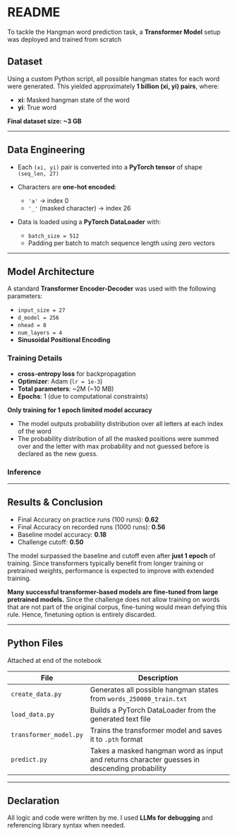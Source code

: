 # README

To tackle the Hangman word prediction task, a **Transformer Model** setup was deployed and trained from scratch


##  Dataset

Using a custom Python script, all possible hangman states for each word were generated. This yielded approximately **1 billion (xi, yi) pairs**, where:

* **xi**: Masked hangman state of the word
* **yi**: True word

**Final dataset size: \~3 GB**

---

##  Data Engineering

* Each `(xi, yi)` pair is converted into a **PyTorch tensor** of shape `(seq_len, 27)`
* Characters are **one-hot encoded**:

  * `'a'` → index 0
  * `'_'` (masked character) → index 26
* Data is loaded using a **PyTorch DataLoader** with:

  * `batch_size = 512`
  * Padding per batch to match sequence length using zero vectors

---

##  Model Architecture

A standard **Transformer Encoder-Decoder** was used with the following parameters:

* `input_size = 27`
* `d_model = 256`
* `nhead = 8`
* `num_layers = 4`
* **Sinusoidal Positional Encoding**

###  Training Details

* **cross-entropy loss** for backpropagation
* **Optimizer**: Adam (`lr = 1e-3`)
* **Total parameters**: \~2M (\~10 MB)
* **Epochs**: 1 (due to computational constraints)

**Only training for 1 epoch limited model accuracy**

* The model outputs probability distribution over all letters at each index of the word
* The probability distribution of all the masked positions were summed over and the letter 
with max probability and not guessed before is declared as the new guess.

###  Inference

---

##  Results & Conclusion

* Final Accuracy on practice runs (100 runs): **0.62**
* Final Accuracy on recorded runs (1000 runs): **0.56** 
* Baseline model accuracy: **0.18**
* Challenge cutoff: **0.50** 

The model surpassed the baseline and cutoff even after **just 1 epoch** of training. Since transformers typically benefit from longer training or pretrained weights, performance is expected to improve with extended training.

**Many successful transformer-based models are fine-tuned from large pretrained models.** Since the challenge does not allow training on words that are not part of the original corpus, fine-tuning would mean defying this rule. Hence, finetuning option is entirely discarded.

---

##  Python Files

Attached at end of the notebook

| File                   | Description                                                                                  |
| ---------------------- | -------------------------------------------------------------------------------------------- |
| `create_data.py`       | Generates all possible hangman states from `words_250000_train.txt`                          |
| `load_data.py`         | Builds a PyTorch DataLoader from the generated text file                                     |
| `transformer_model.py` | Trains the transformer model and saves it to `.pth` format                                   |
| `predict.py`           | Takes a masked hangman word as input and returns character guesses in descending probability |

---

##  Declaration

All logic and code were written by me. I used **LLMs for debugging** and referencing library syntax when needed.




